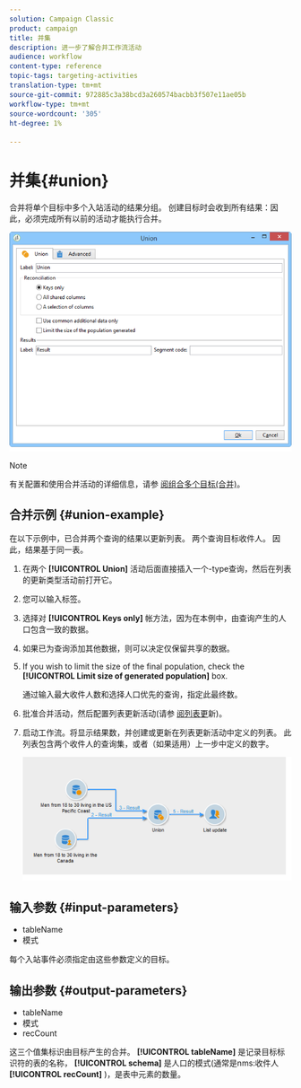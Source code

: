 ```yaml
---
solution: Campaign Classic
product: campaign
title: 并集
description: 进一步了解合并工作流活动
audience: workflow
content-type: reference
topic-tags: targeting-activities
translation-type: tm+mt
source-git-commit: 972885c3a38bcd3a260574bacbb3f507e11ae05b
workflow-type: tm+mt
source-wordcount: '305'
ht-degree: 1%

---
```



# 并集{#union}

合并将单个目标中多个入站活动的结果分组。 创建目标时会收到所有结果：因此，必须完成所有以前的活动才能执行合并。

![](assets/s_user_segmentation_union.png)

>[!NOTE]
>
>有关配置和使用合并活动的详细信息，请参 [阅组合多个目标(合并)](../../workflow/using/targeting-data.md#combining-several-targets--union-)。

## 合并示例 {#union-example}

在以下示例中，已合并两个查询的结果以更新列表。 两个查询目标收件人。 因此，结果基于同一表。

1. 在两个 **[!UICONTROL Union]** 活动后面直接插入一个-type查询，然后在列表的更新类型活动前打开它。
1. 您可以输入标签。
1. 选择对 **[!UICONTROL Keys only]** 帐方法，因为在本例中，由查询产生的人口包含一致的数据。
1. 如果已为查询添加其他数据，则可以决定仅保留共享的数据。
1. If you wish to limit the size of the final population, check the **[!UICONTROL Limit size of generated population]** box.

   通过输入最大收件人数和选择人口优先的查询，指定此最终数。

1. 批准合并活动，然后配置列表更新活动(请参 [阅列表更](../../workflow/using/list-update.md)新)。
1. 启动工作流。将显示结果数，并创建或更新在列表更新活动中定义的列表。 此列表包含两个收件人的查询集，或者（如果适用）上一步中定义的数字。

   ![](assets/union_example.png)

## 输入参数 {#input-parameters}

* tableName
* 模式

每个入站事件必须指定由这些参数定义的目标。

## 输出参数 {#output-parameters}

* tableName
* 模式
* recCount

这三个值集标识由目标产生的合并。 **[!UICONTROL tableName]** 是记录目标标识符的表的名称， **[!UICONTROL schema]** 是人口的模式(通常是nms:收件人 **[!UICONTROL recCount]** )，是表中元素的数量。
